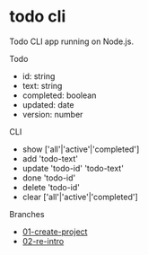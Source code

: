 # todo cli

Todo CLI app running on Node.js.

Todo
  - id: string
  - text: string
  - completed: boolean
  - updated: date
  - version: number

CLI
  - show ['all'|'active'|'completed']
  - add 'todo-text'
  - update 'todo-id' 'todo-text'
  - done 'todo-id'
  - delete 'todo-id'
  - clear ['all'|'active'|'completed']

Branches

- [01-create-project](./doc/01-create-project.md)
- [02-re-intro](./doc/02-re-intro.md)
